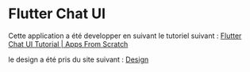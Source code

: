 # Flutter Chat UI 

Cette application a été developper en suivant le tutoriel suivant : [Flutter Chat UI Tutorial | Apps From Scratch](https://www.youtube.com/watch?v=h-igXZCCrrc)


le design a été pris du site suivant : [Design](https://dribbble.com/shots/6428387-Messenger-Mobile-Concept)

